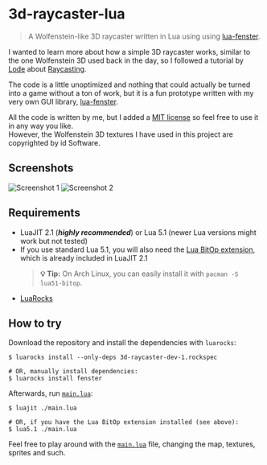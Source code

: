 # 3d-raycaster-lua

> A Wolfenstein-like 3D raycaster written in Lua using
> using [lua-fenster](https://github.com/jonasgeiler/lua-fenster).

I wanted to learn more about how a simple 3D raycaster works, similar to the one Wolfenstein 3D used back in the day,
so I followed a tutorial by [Lode][lode] about [Raycasting][raycasting].

The code is a little unoptimized and nothing that could actually be turned into a game without a ton of work,
but it is a fun prototype written with my very own GUI library, [lua-fenster](https://github.com/jonasgeiler/lua-fenster).

All the code is written by me, but I added a [MIT license](./LICENSE.md) so feel free to use it
in any way you like.  
However, the Wolfenstein 3D textures I have used in this project are copyrighted by id Software.

[lode]: https://lodev.org
[raycasting]: https://lodev.org/cgtutor/raycasting.html

## Screenshots

![Screenshot 1](https://github.com/user-attachments/assets/3fad4457-6bf0-41a7-95c1-d5b71aca7757)
![Screenshot 2](https://github.com/user-attachments/assets/0dd1c550-24b8-4783-8a21-3e5797cdadcc)

## Requirements

- LuaJIT 2.1 (_**highly recommended**_) or Lua 5.1 (newer Lua versions might work but not tested)
- If you use standard Lua 5.1, you will also need the [Lua BitOp extension](https://bitop.luajit.org/), which is already included in LuaJIT 2.1
  > **💡 Tip:** On Arch Linux, you can easily install it with `pacman -S lua51-bitop`.
- [LuaRocks](https://luarocks.org/)

## How to try

Download the repository and install the dependencies with `luarocks`:

```shell
$ luarocks install --only-deps 3d-raycaster-dev-1.rockspec

# OR, manually install dependencies:
$ luarocks install fenster
```

Afterwards, run [`main.lua`](./main.lua):

```shell
$ luajit ./main.lua

# OR, if you have the Lua BitOp extension installed (see above):
$ lua5.1 ./main.lua
```

Feel free to play around with the [`main.lua`](./main.lua) file,
changing the map, textures, sprites and such.
